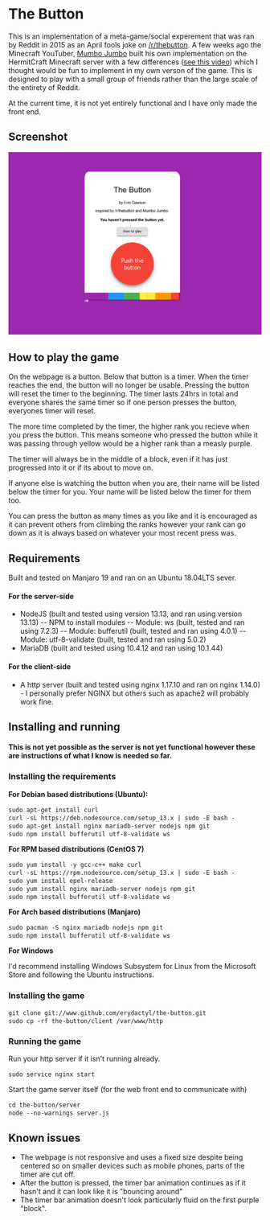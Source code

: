 # The Button

This is an implementation of a meta-game/social experement that was ran by Reddit in 2015 as an April fools joke on [/r/thebutton](https://www.reddit.com/r/thebutton). A few weeks ago the Minecraft YouTuber, [Mumbo Jumbo](https://www.youtube.com/channel/UChFur_NwVSbUozOcF_F2kMg) built his own implementation on the HermitCraft Minecraft server with a few differences ([see this video](https://www.youtube.com/watch?v=hrqi4PM-uL0)) which I thought would be fun to implement in my own verson of the game. This is designed to play with a small group of friends rather than the large scale of the entirety of Reddit.

At the current time, it is not yet entirely functional and I have only made the front end.

## Screenshot

![Screenshot of The Button](screenshot-1.png)

## How to play the game

On the webpage is a button. Below that button is a timer. When the timer reaches the end, the button will no longer be usable. Pressing the button will reset the timer to the beginning. The timer lasts 24hrs in total and everyone shares the same timer so if one person presses the button, everyones timer will reset.

The more time completed by the timer, the higher rank you recieve when you press the button. This means someone who pressed the button while it was passing through yellow would be a higher rank than a measly purple.

The timer will always be in the middle of a block, even if it has just progressed into it or if its about to move on.

If anyone else is watching the button when you are, their name will be listed below the timer for you. Your name will be listed below the timer for them too.

You can press the button as many times as you like and it is encouraged as it can prevent others from climbing the ranks however your rank can go down as it is always based on whatever your most recent press was.

## Requirements

Built and tested on Manjaro 19 and ran on an Ubuntu 18.04LTS sever.
#### For the server-side

 - NodeJS (built and tested using version 13.13, and ran using version 13.13)
 -- NPM to install modules
 -- Module: ws (built, tested and ran using 7.2.3)
 -- Module: bufferutil (built, tested and ran using 4.0.1)
 -- Module: utf-8-validate (built, tested and ran using 5.0.2)
 - MariaDB  (built and tested using 10.4.12 and ran using 10.1.44)

#### For the client-side

- A http server (built and tested using nginx 1.17.10 and ran on nginx 1.14.0) - I personally prefer NGINX but others such as apache2 will probably work fine.

## Installing and running

#### This is not yet possible as the server is not yet functional however these are instructions of what I know is needed so far.

### Installing the requirements

**For Debian based distributions (Ubuntu):**

	sudo apt-get install curl
    curl -sL https://deb.nodesource.com/setup_13.x | sudo -E bash -
    sudo apt-get install nginx mariadb-server nodejs npm git
    sudo npm install bufferutil utf-8-validate ws
   
**For RPM based distributions (CentOS 7)**

    sudo yum install -y gcc-c++ make curl
    curl -sL https://rpm.nodesource.com/setup_13.x | sudo -E bash -
    sudo yum install epel-release
    sudo yum install nginx mariadb-server nodejs npm git
    sudo npm install bufferutil utf-8-validate ws

**For Arch based distributions (Manjaro)**

    sudo pacman -S nginx mariadb nodejs npm git
    sudo npm install bufferutil utf-8-validate ws


**For Windows**
  
I'd recommend installing Windows Subsystem for Linux from the Microsoft Store and following the Ubuntu instructions.

### Installing the game

    git clone git://www.github.com/erydactyl/the-button.git
    sudo cp -rf the-button/client /var/www/http

### Running the game

Run your http server if it isn't running already.

    sudo service nginx start
Start the game server itself (for the web front end to communicate with)

    cd the-button/server
    node --no-warnings server.js
   
## Known issues

 - The webpage is not responsive and uses a fixed size despite being centered so on smaller devices such as mobile phones, parts of the timer are cut off.
 - After the button is pressed, the timer bar animation continues as if it hasn't and it can look like it is "bouncing around"
 - The timer bar animation doesn't look particularly fluid on the first purple "block".

